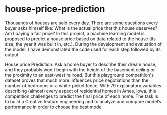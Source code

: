 # house-price-prediction
Thousands of houses are sold every day. There are some questions every buyer asks himself like: What
is the actual price that this house deserves? Am I paying a fair price? In this project, a machine learning
model is proposed to predict a house price based on data related to the house (its size, the year it was
built in, etc.). During the development and evaluation of the model, I have demonstrated the code used
for each step followed by its output.


House price Prediction: Ask a home buyer to describe their dream house, and they probably won't begin with the height of the basement ceiling or the proximity to an east-west railroad. 
But this playground competition's dataset proves that much more influences price negotiations than the number of bedrooms or a white-picket fence. 
With 79 explanatory variables describing (almost) every aspect of residential homes in Ames, Iowa, this competition challenges to predict the final price of each home. 
The task is to build a Creative feature engineering and to analyze and compare model’s performance in order to choose the best model
